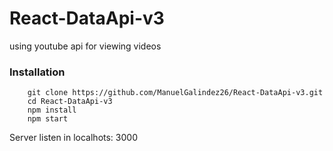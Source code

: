 # React-DataApi-v3
using youtube api for viewing videos

### Installation
``` 
    git clone https://github.com/ManuelGalindez26/React-DataApi-v3.git
    cd React-DataApi-v3
    npm install
    npm start
```
Server listen in localhots: 3000
